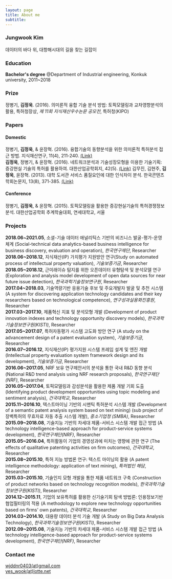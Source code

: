 ```yaml
---
layout: page
title: About me
subtitle: 
---
```


### <b>Jungwook Kim</b>  
데이터의 바다 위, 대항해시대의 길을 찾는 길잡이 


### Education
<b>Bachelor's degree</b> @Department of Industrial engineering, Konkuk university, 2011~2018  

### Prize
정병기, <b>김정욱</b>. (2016). 의미론적 융합 기술 분석 방법: 토픽모델링과 교차영향분석의 활용, 특허청장상, <i>제 11회 지식재산우수논문 공모전</i>, 특허청(KIPO)

### Papers
#### Domestic
정병기, <b>김정욱</b>, & 윤장혁. (2016). 융합기술의 동향분석을 위한 의미론적 특허분석 접근 방법. 지식재산연구, 11(4), 211-240. [(Link)](https://www.kiip.re.kr/journal/view.do?bd_gb=jor&bd_cd=1&bd_item=0&po_d_gb=&po_no=J00043&po_j_no=J00043&po_a_no=289)  
<b>김정욱</b>, 정병기, & 윤장혁. (2016). 네트워크분석과 기술성장모형을 이용한 기술기획: 증강현실 기술의 특허를 활용하여. 대한산업공학회지, 42(5).  [(Link)](http://www.dbpia.co.kr/Journal/ArticleDetail/NODE07021833?TotalCount=1&Seq=1&q=%5B%EB%84%A4%ED%8A%B8%EC%9B%8C%ED%81%AC%EB%B6%84%EC%84%9D%EA%B3%BC%20%EA%B8%B0%EC%88%A0%EC%84%B1%EC%9E%A5%EB%AA%A8%ED%98%95%EC%9D%84%20%EC%9D%B4%EC%9A%A9%ED%95%9C%20%EA%B8%B0%EC%88%A0%EA%B8%B0%ED%9A%8D%3A%20%EC%A6%9D%EA%B0%95%ED%98%84%EC%8B%A4%20%EA%B8%B0%EC%88%A0%EC%9D%98%20%ED%8A%B9%ED%97%88%EB%A5%BC%20%ED%99%9C%EC%9A%A9%ED%95%98%EC%97%AC%C2%A7coldb%C2%A72%C2%A751%C2%A73%5D&searchWord=%EC%A0%84%EC%B2%B4%3D%5E%24%EB%84%A4%ED%8A%B8%EC%9B%8C%ED%81%AC%EB%B6%84%EC%84%9D%EA%B3%BC%20%EA%B8%B0%EC%88%A0%EC%84%B1%EC%9E%A5%EB%AA%A8%ED%98%95%EC%9D%84%20%EC%9D%B4%EC%9A%A9%ED%95%9C%20%EA%B8%B0%EC%88%A0%EA%B8%B0%ED%9A%8D%3A%20%EC%A6%9D%EA%B0%95%ED%98%84%EC%8B%A4%20%EA%B8%B0%EC%88%A0%EC%9D%98%20%ED%8A%B9%ED%97%88%EB%A5%BC%20%ED%99%9C%EC%9A%A9%ED%95%98%EC%97%AC%5E*&Multimedia=0&isIdentifyAuthor=0&Collection=0&SearchAll=%EB%84%A4%ED%8A%B8%EC%9B%8C%ED%81%AC%EB%B6%84%EC%84%9D%EA%B3%BC%20%EA%B8%B0%EC%88%A0%EC%84%B1%EC%9E%A5%EB%AA%A8%ED%98%95%EC%9D%84%20%EC%9D%B4%EC%9A%A9%ED%95%9C%20%EA%B8%B0%EC%88%A0%EA%B8%B0%ED%9A%8D%3A%20%EC%A6%9D%EA%B0%95%ED%98%84%EC%8B%A4%20%EA%B8%B0%EC%88%A0%EC%9D%98%20%ED%8A%B9%ED%97%88%EB%A5%BC%20%ED%99%9C%EC%9A%A9%ED%95%98%EC%97%AC&isFullText=0&specificParam=0&SearchMethod=0&Sort=1&SortType=desc&Page=1&PageSize=20) 
김무진, 김현주, <b>김정욱</b>, 윤장혁. (2013). 대학 도서관 서비스 품질요인에 대한 인식차이 분석. 한국콘텐츠학회논문지, 13(8), 371-385. [(Link)](http://www.ndsl.kr/ndsl/commons/util/ndslOriginalView.do?cn=JAKO201326952133210&dbt=JAKO&koi=KISTI1.1003%2FJNL.JAKO201326952133210)  


#### Conference
정병기, <b>김정욱</b>, & 윤장혁. (2015). 토픽모델링을 활용한 증강현실기술의 특허경쟁정보분석. 대한산업공학회 추계학술대회, 연세대학교, 서울  

### Projects
<b>2018.06~2021.05</b>, 소셜-기술 데이터 애널리틱스 기반의 비즈니스 발굴-평가-운영 체계 (Social-technical data analytics-based business intelligence for business discovery, evaluation and operation), <i>한국연구재단</i>, Researcher  
<b>2018.06~2018.12</b>, 지식재산(IP) 가치평가 지원방안 연구(Study on automated process of intellectual property valuation), <i>기술보증기금</i>, Researcher  
<b>2018.05~2018.12</b>, 근미래이슈 탐지를 위한 오픈데이터 유형탐색 및 분석모델 연구 (Exploration and analysis model development of open data sources for near future issue detection), <i>한국과학기술정보연구원</i>, Researcher  
<b>2017.04~2018.03</b>, 기술역량기반 응용기술 후보 및 주요개발자 발굴 및 추천 시스템 (A system for discovering application technology candidates and their key researchers based on technological competence), <i>연구성과실용화진흥원</i>, Researcher  
<b>2017.03~2017.10</b>, 제품혁신 지표 및 분석모형 개발 (Development of product innovation indexes and technology opportunity discovery models), <i>한국과학기술정보연구원(KISTI)</i>, Researcher  
<b>2017.05~2017.07</b>, 특허자동평가 시스템 고도화 방안 연구 (A study on the advancement design of a patent evaluation system), <i>기술보증기금</i>, Researcher  
<b>2016.07~2016.12</b>, 지식재산(IP) 평가지원 시스템 프레임 설계 및 엔진 개발 (Intellectual property evaluation system framework design and its development), <i>기술보증기금</i>, Researcher  
<b>2016.06~2017.05</b>, NRF 보유 연구제안서의 분석을 통한 국내 R&D 동향 분석 (National R&D trend analysis using NRF research proposals), <i>한국연구재단(NRF)</i>, Researcher  
<b>2016.05~2017.04</b>, 토픽모델링과 감성분석을 활용한 제품 개발 기회 도출 (Identifying product development opportunities using topic modeling and sentiment analysis), <i>건국대학교</i>, Researcher  
<b>2015.11~2016.10</b>, 텍스트마이닝 기반의 시맨틱 특허분석 시스템 개발 (Development of a semantic patent analysis system based on text mining) (sub project of 장벽특허의 무효자료 자동 추출 시스템 개발), <i>중소기업청 (SMBA)</i>, Researcher  
<b>2015.09~2018.08</b>, 기술지능 기반의 차세대 제품-서비스 시스템 개발 접근 방법 (A technology intelligence-based approach for product-service systems development), <i>한국연구재단(NRF)</i>, Researcher  
<b>2015.05~2016.04</b>,	특허활동이 기업의 경영성과에 미치는 영향에 관한 연구 (The effects of qualitative patenting activities on firm outcomes), <i>건국대학교</i>, Researcher  
<b>2015.08~2015.10</b>, 특허 지능 방법론 연구: 텍스트 마이닝의 활용 (A patent intelligence methodology: application of text mining), <i>특허법인 해담</i>, Researcher  
<b>2015.03~2015.10</b>, 기술인지 모형 개발을 통한 제품 네트워크 구축 (Construction of product networks based on technology recognition models), <i>한국과학기술정보연구원(KISTI)</i>, Researcher  
<b>2014.12~2015.11</b>, 기업의 보유특허를 활용한 신기술기회 탐색 방법론: 인용정보기반 협업필터링의 적용 (A methodology to explore new technology opportunities based on firms' own patents), <i>건국대학교</i>, Researcher    
<b>2014.03~2014.10</b>, 대용량 데이터 분석 기술 개발 (A Study on Big Data Analysis Technology), <i>한국과학기술정보연구원(KISTI)</i>, Researcher  
<b>2012.09~2015.08</b>, 기술지능 기반의 차세대 제품-서비스 시스템 개발 접근 방법 (A technology intelligence-based approach for product-service systems development), <i>한국연구재단(NRF)</i>, Researcher  

### Contact me
[wjddnr0403(at)gmail.com](mailto:wjddnr0403@gmail.com)  
[yes_wook(at)lotte.net](mailto:yes_wook@lotte.net)
